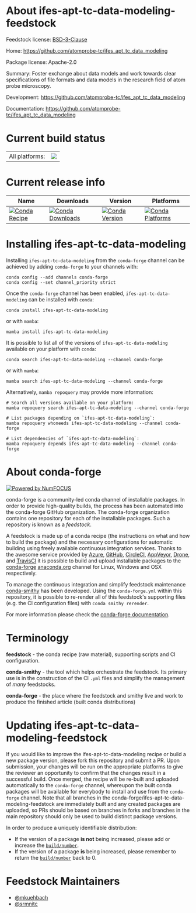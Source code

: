About ifes-apt-tc-data-modeling-feedstock
=========================================

Feedstock license: [BSD-3-Clause](https://github.com/conda-forge/ifes-apt-tc-data-modeling-feedstock/blob/main/LICENSE.txt)

Home: https://github.com/atomprobe-tc/ifes_apt_tc_data_modeling

Package license: Apache-2.0

Summary: Foster exchange about data models and work towards clear specifications of file formats and data models in the research field of atom probe microscopy.

Development: https://github.com/atomprobe-tc/ifes_apt_tc_data_modeling

Documentation: https://github.com/atomprobe-tc/ifes_apt_tc_data_modeling

Current build status
====================


<table><tr><td>All platforms:</td>
    <td>
      <a href="https://dev.azure.com/conda-forge/feedstock-builds/_build/latest?definitionId=19247&branchName=main">
        <img src="https://dev.azure.com/conda-forge/feedstock-builds/_apis/build/status/ifes-apt-tc-data-modeling-feedstock?branchName=main">
      </a>
    </td>
  </tr>
</table>

Current release info
====================

| Name | Downloads | Version | Platforms |
| --- | --- | --- | --- |
| [![Conda Recipe](https://img.shields.io/badge/recipe-ifes--apt--tc--data--modeling-green.svg)](https://anaconda.org/conda-forge/ifes-apt-tc-data-modeling) | [![Conda Downloads](https://img.shields.io/conda/dn/conda-forge/ifes-apt-tc-data-modeling.svg)](https://anaconda.org/conda-forge/ifes-apt-tc-data-modeling) | [![Conda Version](https://img.shields.io/conda/vn/conda-forge/ifes-apt-tc-data-modeling.svg)](https://anaconda.org/conda-forge/ifes-apt-tc-data-modeling) | [![Conda Platforms](https://img.shields.io/conda/pn/conda-forge/ifes-apt-tc-data-modeling.svg)](https://anaconda.org/conda-forge/ifes-apt-tc-data-modeling) |

Installing ifes-apt-tc-data-modeling
====================================

Installing `ifes-apt-tc-data-modeling` from the `conda-forge` channel can be achieved by adding `conda-forge` to your channels with:

```
conda config --add channels conda-forge
conda config --set channel_priority strict
```

Once the `conda-forge` channel has been enabled, `ifes-apt-tc-data-modeling` can be installed with `conda`:

```
conda install ifes-apt-tc-data-modeling
```

or with `mamba`:

```
mamba install ifes-apt-tc-data-modeling
```

It is possible to list all of the versions of `ifes-apt-tc-data-modeling` available on your platform with `conda`:

```
conda search ifes-apt-tc-data-modeling --channel conda-forge
```

or with `mamba`:

```
mamba search ifes-apt-tc-data-modeling --channel conda-forge
```

Alternatively, `mamba repoquery` may provide more information:

```
# Search all versions available on your platform:
mamba repoquery search ifes-apt-tc-data-modeling --channel conda-forge

# List packages depending on `ifes-apt-tc-data-modeling`:
mamba repoquery whoneeds ifes-apt-tc-data-modeling --channel conda-forge

# List dependencies of `ifes-apt-tc-data-modeling`:
mamba repoquery depends ifes-apt-tc-data-modeling --channel conda-forge
```


About conda-forge
=================

[![Powered by
NumFOCUS](https://img.shields.io/badge/powered%20by-NumFOCUS-orange.svg?style=flat&colorA=E1523D&colorB=007D8A)](https://numfocus.org)

conda-forge is a community-led conda channel of installable packages.
In order to provide high-quality builds, the process has been automated into the
conda-forge GitHub organization. The conda-forge organization contains one repository
for each of the installable packages. Such a repository is known as a *feedstock*.

A feedstock is made up of a conda recipe (the instructions on what and how to build
the package) and the necessary configurations for automatic building using freely
available continuous integration services. Thanks to the awesome service provided by
[Azure](https://azure.microsoft.com/en-us/services/devops/), [GitHub](https://github.com/),
[CircleCI](https://circleci.com/), [AppVeyor](https://www.appveyor.com/),
[Drone](https://cloud.drone.io/welcome), and [TravisCI](https://travis-ci.com/)
it is possible to build and upload installable packages to the
[conda-forge](https://anaconda.org/conda-forge) [anaconda.org](https://anaconda.org/)
channel for Linux, Windows and OSX respectively.

To manage the continuous integration and simplify feedstock maintenance
[conda-smithy](https://github.com/conda-forge/conda-smithy) has been developed.
Using the ``conda-forge.yml`` within this repository, it is possible to re-render all of
this feedstock's supporting files (e.g. the CI configuration files) with ``conda smithy rerender``.

For more information please check the [conda-forge documentation](https://conda-forge.org/docs/).

Terminology
===========

**feedstock** - the conda recipe (raw material), supporting scripts and CI configuration.

**conda-smithy** - the tool which helps orchestrate the feedstock.
                   Its primary use is in the construction of the CI ``.yml`` files
                   and simplify the management of *many* feedstocks.

**conda-forge** - the place where the feedstock and smithy live and work to
                  produce the finished article (built conda distributions)


Updating ifes-apt-tc-data-modeling-feedstock
============================================

If you would like to improve the ifes-apt-tc-data-modeling recipe or build a new
package version, please fork this repository and submit a PR. Upon submission,
your changes will be run on the appropriate platforms to give the reviewer an
opportunity to confirm that the changes result in a successful build. Once
merged, the recipe will be re-built and uploaded automatically to the
`conda-forge` channel, whereupon the built conda packages will be available for
everybody to install and use from the `conda-forge` channel.
Note that all branches in the conda-forge/ifes-apt-tc-data-modeling-feedstock are
immediately built and any created packages are uploaded, so PRs should be based
on branches in forks and branches in the main repository should only be used to
build distinct package versions.

In order to produce a uniquely identifiable distribution:
 * If the version of a package **is not** being increased, please add or increase
   the [``build/number``](https://docs.conda.io/projects/conda-build/en/latest/resources/define-metadata.html#build-number-and-string).
 * If the version of a package **is** being increased, please remember to return
   the [``build/number``](https://docs.conda.io/projects/conda-build/en/latest/resources/define-metadata.html#build-number-and-string)
   back to 0.

Feedstock Maintainers
=====================

* [@mkuehbach](https://github.com/mkuehbach/)
* [@srmnitc](https://github.com/srmnitc/)

